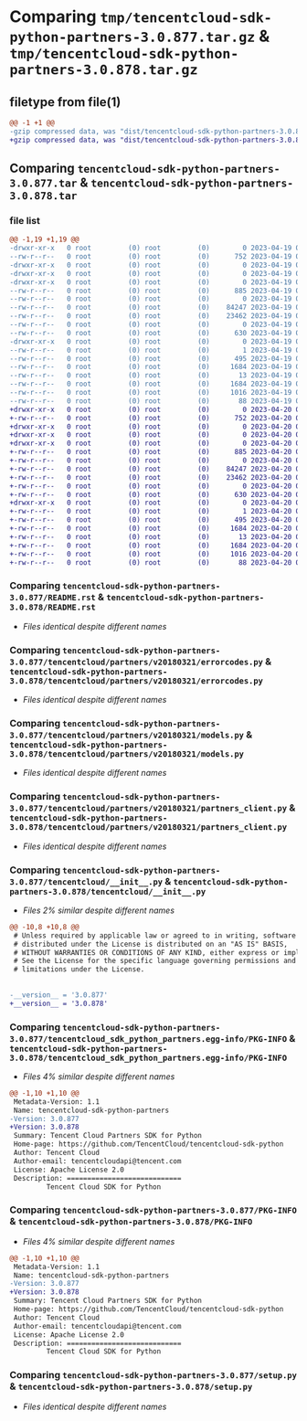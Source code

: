 # Comparing `tmp/tencentcloud-sdk-python-partners-3.0.877.tar.gz` & `tmp/tencentcloud-sdk-python-partners-3.0.878.tar.gz`

## filetype from file(1)

```diff
@@ -1 +1 @@
-gzip compressed data, was "dist/tencentcloud-sdk-python-partners-3.0.877.tar", last modified: Wed Apr 19 09:25:55 2023, max compression
+gzip compressed data, was "dist/tencentcloud-sdk-python-partners-3.0.878.tar", last modified: Thu Apr 20 00:39:08 2023, max compression
```

## Comparing `tencentcloud-sdk-python-partners-3.0.877.tar` & `tencentcloud-sdk-python-partners-3.0.878.tar`

### file list

```diff
@@ -1,19 +1,19 @@
-drwxr-xr-x   0 root         (0) root         (0)        0 2023-04-19 09:25:55.000000 tencentcloud-sdk-python-partners-3.0.877/
--rw-r--r--   0 root         (0) root         (0)      752 2023-04-19 09:25:55.000000 tencentcloud-sdk-python-partners-3.0.877/README.rst
-drwxr-xr-x   0 root         (0) root         (0)        0 2023-04-19 09:25:55.000000 tencentcloud-sdk-python-partners-3.0.877/tencentcloud/
-drwxr-xr-x   0 root         (0) root         (0)        0 2023-04-19 09:25:55.000000 tencentcloud-sdk-python-partners-3.0.877/tencentcloud/partners/
-drwxr-xr-x   0 root         (0) root         (0)        0 2023-04-19 09:25:55.000000 tencentcloud-sdk-python-partners-3.0.877/tencentcloud/partners/v20180321/
--rw-r--r--   0 root         (0) root         (0)      885 2023-04-19 09:25:55.000000 tencentcloud-sdk-python-partners-3.0.877/tencentcloud/partners/v20180321/errorcodes.py
--rw-r--r--   0 root         (0) root         (0)        0 2023-04-19 09:25:55.000000 tencentcloud-sdk-python-partners-3.0.877/tencentcloud/partners/v20180321/__init__.py
--rw-r--r--   0 root         (0) root         (0)    84247 2023-04-19 09:25:55.000000 tencentcloud-sdk-python-partners-3.0.877/tencentcloud/partners/v20180321/models.py
--rw-r--r--   0 root         (0) root         (0)    23462 2023-04-19 09:25:55.000000 tencentcloud-sdk-python-partners-3.0.877/tencentcloud/partners/v20180321/partners_client.py
--rw-r--r--   0 root         (0) root         (0)        0 2023-04-19 09:25:55.000000 tencentcloud-sdk-python-partners-3.0.877/tencentcloud/partners/__init__.py
--rw-r--r--   0 root         (0) root         (0)      630 2023-04-19 09:25:55.000000 tencentcloud-sdk-python-partners-3.0.877/tencentcloud/__init__.py
-drwxr-xr-x   0 root         (0) root         (0)        0 2023-04-19 09:25:55.000000 tencentcloud-sdk-python-partners-3.0.877/tencentcloud_sdk_python_partners.egg-info/
--rw-r--r--   0 root         (0) root         (0)        1 2023-04-19 09:25:55.000000 tencentcloud-sdk-python-partners-3.0.877/tencentcloud_sdk_python_partners.egg-info/dependency_links.txt
--rw-r--r--   0 root         (0) root         (0)      495 2023-04-19 09:25:55.000000 tencentcloud-sdk-python-partners-3.0.877/tencentcloud_sdk_python_partners.egg-info/SOURCES.txt
--rw-r--r--   0 root         (0) root         (0)     1684 2023-04-19 09:25:55.000000 tencentcloud-sdk-python-partners-3.0.877/tencentcloud_sdk_python_partners.egg-info/PKG-INFO
--rw-r--r--   0 root         (0) root         (0)       13 2023-04-19 09:25:55.000000 tencentcloud-sdk-python-partners-3.0.877/tencentcloud_sdk_python_partners.egg-info/top_level.txt
--rw-r--r--   0 root         (0) root         (0)     1684 2023-04-19 09:25:55.000000 tencentcloud-sdk-python-partners-3.0.877/PKG-INFO
--rw-r--r--   0 root         (0) root         (0)     1016 2023-04-19 09:25:55.000000 tencentcloud-sdk-python-partners-3.0.877/setup.py
--rw-r--r--   0 root         (0) root         (0)       88 2023-04-19 09:25:55.000000 tencentcloud-sdk-python-partners-3.0.877/setup.cfg
+drwxr-xr-x   0 root         (0) root         (0)        0 2023-04-20 00:39:08.000000 tencentcloud-sdk-python-partners-3.0.878/
+-rw-r--r--   0 root         (0) root         (0)      752 2023-04-20 00:39:08.000000 tencentcloud-sdk-python-partners-3.0.878/README.rst
+drwxr-xr-x   0 root         (0) root         (0)        0 2023-04-20 00:39:08.000000 tencentcloud-sdk-python-partners-3.0.878/tencentcloud/
+drwxr-xr-x   0 root         (0) root         (0)        0 2023-04-20 00:39:08.000000 tencentcloud-sdk-python-partners-3.0.878/tencentcloud/partners/
+drwxr-xr-x   0 root         (0) root         (0)        0 2023-04-20 00:39:08.000000 tencentcloud-sdk-python-partners-3.0.878/tencentcloud/partners/v20180321/
+-rw-r--r--   0 root         (0) root         (0)      885 2023-04-20 00:39:08.000000 tencentcloud-sdk-python-partners-3.0.878/tencentcloud/partners/v20180321/errorcodes.py
+-rw-r--r--   0 root         (0) root         (0)        0 2023-04-20 00:39:08.000000 tencentcloud-sdk-python-partners-3.0.878/tencentcloud/partners/v20180321/__init__.py
+-rw-r--r--   0 root         (0) root         (0)    84247 2023-04-20 00:39:08.000000 tencentcloud-sdk-python-partners-3.0.878/tencentcloud/partners/v20180321/models.py
+-rw-r--r--   0 root         (0) root         (0)    23462 2023-04-20 00:39:08.000000 tencentcloud-sdk-python-partners-3.0.878/tencentcloud/partners/v20180321/partners_client.py
+-rw-r--r--   0 root         (0) root         (0)        0 2023-04-20 00:39:08.000000 tencentcloud-sdk-python-partners-3.0.878/tencentcloud/partners/__init__.py
+-rw-r--r--   0 root         (0) root         (0)      630 2023-04-20 00:39:08.000000 tencentcloud-sdk-python-partners-3.0.878/tencentcloud/__init__.py
+drwxr-xr-x   0 root         (0) root         (0)        0 2023-04-20 00:39:08.000000 tencentcloud-sdk-python-partners-3.0.878/tencentcloud_sdk_python_partners.egg-info/
+-rw-r--r--   0 root         (0) root         (0)        1 2023-04-20 00:39:08.000000 tencentcloud-sdk-python-partners-3.0.878/tencentcloud_sdk_python_partners.egg-info/dependency_links.txt
+-rw-r--r--   0 root         (0) root         (0)      495 2023-04-20 00:39:08.000000 tencentcloud-sdk-python-partners-3.0.878/tencentcloud_sdk_python_partners.egg-info/SOURCES.txt
+-rw-r--r--   0 root         (0) root         (0)     1684 2023-04-20 00:39:08.000000 tencentcloud-sdk-python-partners-3.0.878/tencentcloud_sdk_python_partners.egg-info/PKG-INFO
+-rw-r--r--   0 root         (0) root         (0)       13 2023-04-20 00:39:08.000000 tencentcloud-sdk-python-partners-3.0.878/tencentcloud_sdk_python_partners.egg-info/top_level.txt
+-rw-r--r--   0 root         (0) root         (0)     1684 2023-04-20 00:39:08.000000 tencentcloud-sdk-python-partners-3.0.878/PKG-INFO
+-rw-r--r--   0 root         (0) root         (0)     1016 2023-04-20 00:39:08.000000 tencentcloud-sdk-python-partners-3.0.878/setup.py
+-rw-r--r--   0 root         (0) root         (0)       88 2023-04-20 00:39:08.000000 tencentcloud-sdk-python-partners-3.0.878/setup.cfg
```

### Comparing `tencentcloud-sdk-python-partners-3.0.877/README.rst` & `tencentcloud-sdk-python-partners-3.0.878/README.rst`

 * *Files identical despite different names*

### Comparing `tencentcloud-sdk-python-partners-3.0.877/tencentcloud/partners/v20180321/errorcodes.py` & `tencentcloud-sdk-python-partners-3.0.878/tencentcloud/partners/v20180321/errorcodes.py`

 * *Files identical despite different names*

### Comparing `tencentcloud-sdk-python-partners-3.0.877/tencentcloud/partners/v20180321/models.py` & `tencentcloud-sdk-python-partners-3.0.878/tencentcloud/partners/v20180321/models.py`

 * *Files identical despite different names*

### Comparing `tencentcloud-sdk-python-partners-3.0.877/tencentcloud/partners/v20180321/partners_client.py` & `tencentcloud-sdk-python-partners-3.0.878/tencentcloud/partners/v20180321/partners_client.py`

 * *Files identical despite different names*

### Comparing `tencentcloud-sdk-python-partners-3.0.877/tencentcloud/__init__.py` & `tencentcloud-sdk-python-partners-3.0.878/tencentcloud/__init__.py`

 * *Files 2% similar despite different names*

```diff
@@ -10,8 +10,8 @@
 # Unless required by applicable law or agreed to in writing, software
 # distributed under the License is distributed on an "AS IS" BASIS,
 # WITHOUT WARRANTIES OR CONDITIONS OF ANY KIND, either express or implied.
 # See the License for the specific language governing permissions and
 # limitations under the License.
 
 
-__version__ = '3.0.877'
+__version__ = '3.0.878'
```

### Comparing `tencentcloud-sdk-python-partners-3.0.877/tencentcloud_sdk_python_partners.egg-info/PKG-INFO` & `tencentcloud-sdk-python-partners-3.0.878/tencentcloud_sdk_python_partners.egg-info/PKG-INFO`

 * *Files 4% similar despite different names*

```diff
@@ -1,10 +1,10 @@
 Metadata-Version: 1.1
 Name: tencentcloud-sdk-python-partners
-Version: 3.0.877
+Version: 3.0.878
 Summary: Tencent Cloud Partners SDK for Python
 Home-page: https://github.com/TencentCloud/tencentcloud-sdk-python
 Author: Tencent Cloud
 Author-email: tencentcloudapi@tencent.com
 License: Apache License 2.0
 Description: ============================
         Tencent Cloud SDK for Python
```

### Comparing `tencentcloud-sdk-python-partners-3.0.877/PKG-INFO` & `tencentcloud-sdk-python-partners-3.0.878/PKG-INFO`

 * *Files 4% similar despite different names*

```diff
@@ -1,10 +1,10 @@
 Metadata-Version: 1.1
 Name: tencentcloud-sdk-python-partners
-Version: 3.0.877
+Version: 3.0.878
 Summary: Tencent Cloud Partners SDK for Python
 Home-page: https://github.com/TencentCloud/tencentcloud-sdk-python
 Author: Tencent Cloud
 Author-email: tencentcloudapi@tencent.com
 License: Apache License 2.0
 Description: ============================
         Tencent Cloud SDK for Python
```

### Comparing `tencentcloud-sdk-python-partners-3.0.877/setup.py` & `tencentcloud-sdk-python-partners-3.0.878/setup.py`

 * *Files identical despite different names*


